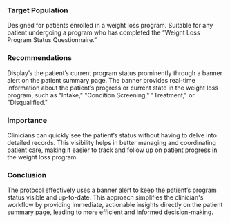 ### Target Population
Designed for patients enrolled in a weight loss program. Suitable for any patient undergoing a program who has completed the “Weight Loss Program Status Questionnaire.”
### Recommendations
Display’s the patient’s current program status prominently through a banner alert on the patient summary page. The banner provides real-time information about the patient’s progress or current state in the weight loss program, such as "Intake," "Condition Screening," "Treatment," or "Disqualified."
### Importance
Clinicians can quickly see the patient’s status without having to delve into detailed records. This visibility helps in better managing and coordinating patient care, making it easier to track and follow up on patient progress in the weight loss program.
### Conclusion
The protocol effectively uses a banner alert to keep the patient’s program status visible and up-to-date. This approach simplifies the clinician's workflow by providing immediate, actionable insights directly on the patient summary page, leading to more efficient and informed decision-making.
